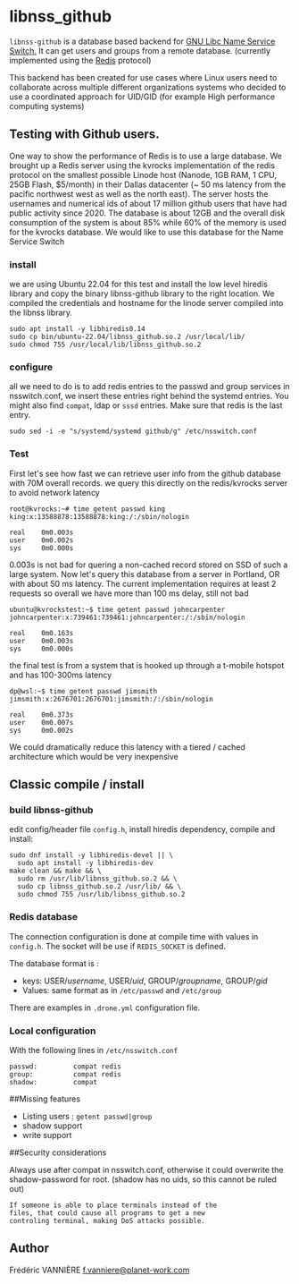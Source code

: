 # libnss_github

`libnss-github` is a database based backend for [GNU Libc Name Service Switch.](https://www.gnu.org/software/libc/manual/html_node/Name-Service-Switch.html)  It can get users and groups from a remote database. (currently implemented using the [Redis](https://redis.io/) protocol)

This backend has been created for use cases where Linux users need to collaborate across multiple different organizations systems who decided to use a coordinated approach for UID/GID (for example High performance computing systems) 

## Testing with Github users.

One way to show the performance of Redis is to use a large database. We brought up a Redis server using the kvrocks implementation of the redis protocol on the smallest possible Linode host (Nanode, 1GB RAM, 1 CPU, 25GB Flash, $5/month) in their Dallas datacenter (~ 50 ms latency from the pacific northwest west as well as the north east). The server hosts the usernames and numerical ids of about 17 million github users that have had public activity since 2020. The database is about 12GB and the overall disk consumption of the system is about 85% while 60% of the memory is used for the kvrocks database. We would like to use this database for the Name Service Switch

### install 

we are using Ubuntu 22.04 for this test and install the low level hiredis library and copy the binary libnss-github library to the right location. We compiled the credentials and hostname for the linode server compiled into the libnss library.  

```
sudo apt install -y libhiredis0.14
sudo cp bin/ubuntu-22.04/libnss_github.so.2 /usr/local/lib/
sudo chmod 755 /usr/local/lib/libnss_github.so.2
```

### configure

all we need to do is to add redis entries to the passwd and group services in nsswitch.conf, we insert these entries right behind the systemd entries. You might also find `compat`, ldap or `sssd` entries. Make sure that redis is the last entry. 

```
sudo sed -i -e "s/systemd/systemd github/g" /etc/nsswitch.conf
```

### Test

First let's see how fast we can retrieve user info from the github database with 70M overall records. we query this directly on the redis/kvrocks server to avoid network latency 

```
root@kvrocks:~# time getent passwd king
king:x:13588878:13588878:king:/:/sbin/nologin

real    0m0.003s
user    0m0.002s
sys     0m0.000s
```

0.003s is not bad for quering a non-cached record stored on SSD of such a large system. Now let's query this database from a server in Portland, OR with about 50 ms latency. The current implementation requires at least 2 requests so overall we have more than 100 ms delay, still not bad 

```
ubuntu@kvrockstest:~$ time getent passwd johncarpenter
johncarpenter:x:739461:739461:johncarpenter:/:/sbin/nologin

real    0m0.163s
user    0m0.003s
sys     0m0.000s
```

the final test is from a system that is hooked up through a t-mobile hotspot and has 100-300ms latency


```
dp@wsl:~$ time getent passwd jimsmith
jimsmith:x:2676701:2676701:jimsmith:/:/sbin/nologin

real    0m0.373s
user    0m0.007s
sys     0m0.002s
```

We could dramatically reduce this latency with a tiered / cached architecture which would be very inexpensive 

## Classic compile / install 

### build libnss-github

edit config/header file `config.h`, install hiredis dependency, compile and install:

```
sudo dnf install -y libhiredis-devel || \
  sudo apt install -y libhiredis-dev
make clean && make && \
  sudo rm /usr/lib/libnss_github.so.2 && \
  sudo cp libnss_github.so.2 /usr/lib/ && \
  sudo chmod 755 /usr/lib/libnss_github.so.2
```

### Redis database

The connection configuration is done at compile time with values in `config.h`. The socket will be use if `REDIS_SOCKET` is defined.

The database format is :

* keys: USER/_username_, USER/_uid_, GROUP/_groupname_, GROUP/_gid_
* Values: same format as in `/etc/passwd` and `/etc/group`

There are examples in `.drone.yml` configuration file.

### Local configuration

With the following lines in `/etc/nsswitch.conf`

```
passwd:         compat redis
group:          compat redis
shadow:         compat
```

##Missing features

 * Listing users : `getent passwd|group`
 * shadow support
 * write support 

##Security considerations

Always use after compat in nsswitch.conf,
otherwise it could overwrite the shadow-password for root.
(shadow has no uids, so this cannot be ruled out)

	If someone is able to place terminals instead of the
	files, that could cause all programs to get a new
	controling terminal, making DoS attacks possible.


## Author

Frédéric VANNIÈRE <f.vanniere@planet-work.com>
